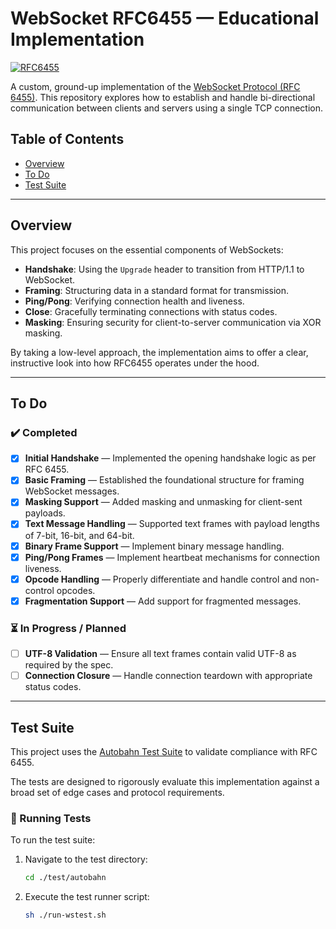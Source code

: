 # WebSocket RFC6455 — Educational Implementation

[![RFC6455](https://img.shields.io/badge/WebSocket-RFC%206455-brightgreen)](https://datatracker.ietf.org/doc/html/rfc6455)

A custom, ground-up implementation of the [WebSocket Protocol (RFC 6455)](https://datatracker.ietf.org/doc/html/rfc6455). This repository explores how to establish and handle bi-directional communication between clients and servers using a single TCP connection.

## Table of Contents

- [Overview](#overview)
- [To Do](#to-do)
- [Test Suite](#test-suite)

---

## Overview

This project focuses on the essential components of WebSockets:

- **Handshake**: Using the `Upgrade` header to transition from HTTP/1.1 to WebSocket.
- **Framing**: Structuring data in a standard format for transmission.
- **Ping/Pong**: Verifying connection health and liveness.
- **Close**: Gracefully terminating connections with status codes.
- **Masking**: Ensuring security for client-to-server communication via XOR masking.

By taking a low-level approach, the implementation aims to offer a clear, instructive look into how RFC6455 operates under the hood.

---

## To Do

### ✔️ Completed
- [x] **Initial Handshake** — Implemented the opening handshake logic as per RFC 6455.
- [x] **Basic Framing** — Established the foundational structure for framing WebSocket messages.
- [x] **Masking Support** — Added masking and unmasking for client-sent payloads.
- [x] **Text Message Handling** — Supported text frames with payload lengths of 7-bit, 16-bit, and 64-bit.
- [x] **Binary Frame Support** — Implement binary message handling.
- [x] **Ping/Pong Frames** — Implement heartbeat mechanisms for connection liveness.
- [x] **Opcode Handling** — Properly differentiate and handle control and non-control opcodes.
- [x] **Fragmentation Support** — Add support for fragmented messages.

### ⏳ In Progress / Planned
- [ ] **UTF-8 Validation** — Ensure all text frames contain valid UTF-8 as required by the spec.
- [ ] **Connection Closure** — Handle connection teardown with appropriate status codes.

---

## Test Suite

This project uses the [Autobahn Test Suite](https://github.com/crossbario/autobahn-testsuite) to validate compliance with RFC 6455.

The tests are designed to rigorously evaluate this implementation against a broad set of edge cases and protocol requirements.

### 🧪 Running Tests

To run the test suite:

1. Navigate to the test directory:

   ```bash
   cd ./test/autobahn
   ```
   
2. Execute the test runner script:

   ```bash
   sh ./run-wstest.sh
   ```
